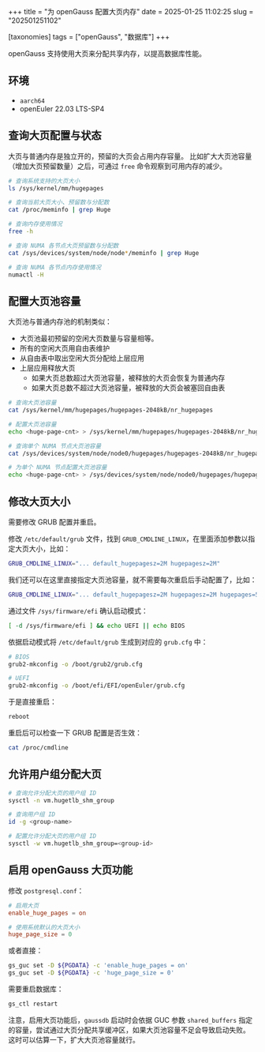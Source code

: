 +++
title = "为 openGauss 配置大页内存"
date = 2025-01-25 11:02:25
slug = "202501251102"

[taxonomies]
tags = ["openGauss", "数据库"]
+++

openGauss 支持使用大页来分配共享内存，以提高数据库性能。

<!-- more -->

## 环境

- `aarch64`
- openEuler 22.03 LTS-SP4

## 查询大页配置与状态

大页与普通内存是独立开的，预留的大页会占用内存容量。
比如扩大大页池容量（增加大页预留数量）之后，可通过 `free` 命令观察到可用内存的减少。

```sh
# 查询系统支持的大页大小
ls /sys/kernel/mm/hugepages

# 查询当前大页大小、预留数与分配数
cat /proc/meminfo | grep Huge

# 查询内存使用情况
free -h

# 查询 NUMA 各节点大页预留数与分配数
cat /sys/devices/system/node/node*/meminfo | grep Huge

# 查询 NUMA 各节点内存使用情况
numactl -H
```

## 配置大页池容量

大页池与普通内存池的机制类似：

- 大页池最初预留的空闲大页数量与容量相等。
- 所有的空闲大页用自由表维护
- 从自由表中取出空闲大页分配给上层应用
- 上层应用释放大页
    - 如果大页总数超过大页池容量，被释放的大页会恢复为普通内存
    - 如果大页总数不超过大页池容量，被释放的大页会被塞回自由表

```sh
# 查询大页池容量
cat /sys/kernel/mm/hugepages/hugepages-2048kB/nr_hugepages

# 配置大页池容量
echo <huge-page-cnt> > /sys/kernel/mm/hugepages/hugepages-2048kB/nr_hugepages

# 查询单个 NUMA 节点大页池容量
cat /sys/devices/system/node/node0/hugepages/hugepages-2048kB/nr_hugepages

# 为单个 NUMA 节点配置大页池容量
echo <huge-page-cnt> > /sys/devices/system/node/node0/hugepages/hugepages-2048kB/nr_hugepages
```

## 修改大页大小

需要修改 GRUB 配置并重启。

修改 `/etc/default/grub` 文件，找到 `GRUB_CMDLINE_LINUX`，在里面添加参数以指定大页大小，比如：

```sh
GRUB_CMDLINE_LINUX="... default_hugepagesz=2M hugepagesz=2M"
```

我们还可以在这里直接指定大页池容量，就不需要每次重启后手动配置了，比如：

```sh
GRUB_CMDLINE_LINUX="... default_hugepagesz=2M hugepagesz=2M hugepages=512"
```

通过文件 `/sys/firmware/efi` 确认启动模式：

```sh
[ -d /sys/firmware/efi ] && echo UEFI || echo BIOS
```

依据启动模式将 `/etc/default/grub` 生成到对应的 `grub.cfg` 中：

```sh
# BIOS
grub2-mkconfig -o /boot/grub2/grub.cfg

# UEFI
grub2-mkconfig -o /boot/efi/EFI/openEuler/grub.cfg
```

于是直接重启：

```sh
reboot
```

重启后可以检查一下 GRUB 配置是否生效：

```sh
cat /proc/cmdline
```

## 允许用户组分配大页

```sh
# 查询允许分配大页的用户组 ID
sysctl -n vm.hugetlb_shm_group

# 查询用户组 ID
id -g <group-name>

# 配置允许分配大页的用户组 ID
sysctl -w vm.hugetlb_shm_group=<group-id>
```

## 启用 openGauss 大页功能

修改 `postgresql.conf`：

```conf
# 启用大页
enable_huge_pages = on

# 使用系统默认的大页大小
huge_page_size = 0
```

或者直接：

```sh
gs_guc set -D ${PGDATA} -c 'enable_huge_pages = on'
gs_guc set -D ${PGDATA} -c 'huge_page_size = 0'
```

需要重启数据库：

```sh
gs_ctl restart
```

注意，启用大页功能后，`gaussdb` 启动时会依据 GUC 参数 `shared_buffers` 指定的容量，尝试通过大页分配共享缓冲区，如果大页池容量不足会导致启动失败。
这时可以估算一下，扩大大页池容量就行。
